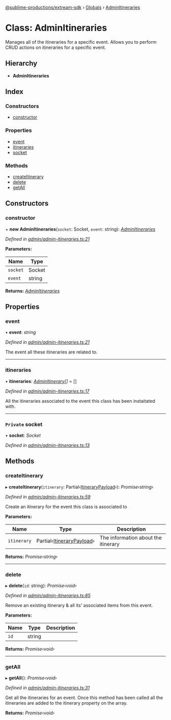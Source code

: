 [@sublime-productions/extream-sdk](../README.md) › [Globals](../globals.md) › [AdminItineraries](adminitineraries.md)

# Class: AdminItineraries

Manages all of the itineraries for a specific event. Allows you to perform CRUD actions on itineraries for a specific event.

## Hierarchy

* **AdminItineraries**

## Index

### Constructors

* [constructor](adminitineraries.md#constructor)

### Properties

* [event](adminitineraries.md#event)
* [itineraries](adminitineraries.md#itineraries)
* [socket](adminitineraries.md#private-socket)

### Methods

* [createItinerary](adminitineraries.md#createitinerary)
* [delete](adminitineraries.md#delete)
* [getAll](adminitineraries.md#getall)

## Constructors

###  constructor

\+ **new AdminItineraries**(`socket`: Socket, `event`: string): *[AdminItineraries](adminitineraries.md)*

*Defined in [admin/admin-itineraries.ts:21](https://github.com/Extream-SaaS/ex-sdk/blob/600cbb0/src/admin/admin-itineraries.ts#L21)*

**Parameters:**

Name | Type |
------ | ------ |
`socket` | Socket |
`event` | string |

**Returns:** *[AdminItineraries](adminitineraries.md)*

## Properties

###  event

• **event**: *string*

*Defined in [admin/admin-itineraries.ts:21](https://github.com/Extream-SaaS/ex-sdk/blob/600cbb0/src/admin/admin-itineraries.ts#L21)*

The event all these itineraries are related to.

___

###  itineraries

• **itineraries**: *[AdminItinerary](adminitinerary.md)[]* = []

*Defined in [admin/admin-itineraries.ts:17](https://github.com/Extream-SaaS/ex-sdk/blob/600cbb0/src/admin/admin-itineraries.ts#L17)*

All the itineraries associated to the event this class has been instaitated with.

___

### `Private` socket

• **socket**: *Socket*

*Defined in [admin/admin-itineraries.ts:13](https://github.com/Extream-SaaS/ex-sdk/blob/600cbb0/src/admin/admin-itineraries.ts#L13)*

## Methods

###  createItinerary

▸ **createItinerary**(`itinerary`: Partial‹[ItineraryPayload](../interfaces/itinerarypayload.md)›): *Promise‹string›*

*Defined in [admin/admin-itineraries.ts:59](https://github.com/Extream-SaaS/ex-sdk/blob/600cbb0/src/admin/admin-itineraries.ts#L59)*

Create an itinerary for the event this class is associated to

**Parameters:**

Name | Type | Description |
------ | ------ | ------ |
`itinerary` | Partial‹[ItineraryPayload](../interfaces/itinerarypayload.md)› | The information about the itinerary  |

**Returns:** *Promise‹string›*

___

###  delete

▸ **delete**(`id`: string): *Promise‹void›*

*Defined in [admin/admin-itineraries.ts:85](https://github.com/Extream-SaaS/ex-sdk/blob/600cbb0/src/admin/admin-itineraries.ts#L85)*

Remove an existing itinerary & all its' associated items from this event.

**Parameters:**

Name | Type | Description |
------ | ------ | ------ |
`id` | string |   |

**Returns:** *Promise‹void›*

___

###  getAll

▸ **getAll**(): *Promise‹void›*

*Defined in [admin/admin-itineraries.ts:31](https://github.com/Extream-SaaS/ex-sdk/blob/600cbb0/src/admin/admin-itineraries.ts#L31)*

Get all the itineraries for an event. Once this method has been called all the itineraries are added to the itinerary property on the array.

**Returns:** *Promise‹void›*
